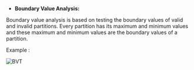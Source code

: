 ﻿- **Boundary Value Analysis:**

Boundary value analysis is based on testing the boundary values of valid and invalid partitions.  Every partition has its maximum and minimum values and these maximum and minimum values are the boundary values of a partition.

Example :

![BVT](https://github.com/zen-class/zen-class-automation-testing-documentation/blob/main/diagram/manual%20testing-images/Boundary%20value%20testing.jpg)
